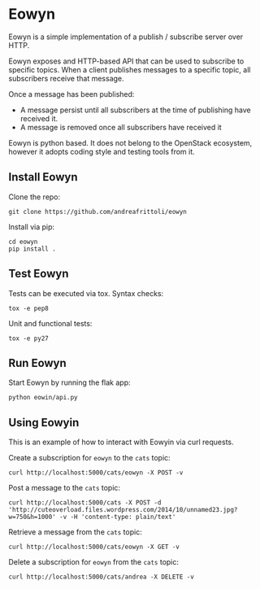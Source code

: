 # Eowyn

Eowyn is a simple implementation of a publish / subscribe server over HTTP.

Eowyn exposes and HTTP-based API that can be used to subscribe to specific
topics. When a client publishes messages to a specific topic, all subscribers
receive that message.

Once a message has been published:
- A message persist until all subscribers at the time of publishing have
  received it.
- A message is removed once all subscribers have received it

Eowyn is python based. It does not belong to the OpenStack ecosystem, however
it adopts coding style and testing tools from it.


## Install Eowyn  

Clone the repo:  

    git clone https://github.com/andreafrittoli/eowyn  

Install via pip:  

    cd eowyn 
    pip install .

## Test Eowyn

Tests can be executed via tox.
Syntax checks:

    tox -e pep8
    
Unit and functional tests:

    tox -e py27

## Run Eowyn

Start Eowyn by running the flak app:

    python eowin/api.py

## Using Eowyin

This is an example of how to interact with Eowyin via curl requests.

Create a subscription for `eowyn` to the `cats` topic:

    curl http://localhost:5000/cats/eowyn -X POST -v
    
Post a message to the `cats` topic:

    curl http://localhost:5000/cats -X POST -d 'http://cuteoverload.files.wordpress.com/2014/10/unnamed23.jpg?w=750&h=1000' -v -H 'content-type: plain/text'
    
Retrieve a message from the `cats` topic:

    curl http://localhost:5000/cats/eowyn -X GET -v

Delete a subscription for `eowyn` from the `cats` topic:

    curl http://localhost:5000/cats/andrea -X DELETE -v
